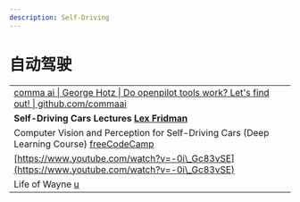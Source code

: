 ```yaml
---
description: Self-Driving
---
```


# 自动驾驶

|                                                                                                                                          |
| ---------------------------------------------------------------------------------------------------------------------------------------- |
| [comma ai \| George Hotz \| Do openpilot tools work? Let's find out! \| github.com/commaai](https://www.youtube.com/watch?v=ixfAdv9sL30) |
| **Self-Driving Cars Lectures** [**Lex Fridman**](https://www.youtube.com/playlist?list=PLrAXtmErZgOeY0lkVCIVafdGFOTi45amq)               |
| Computer Vision and Perception for Self-Driving Cars (Deep Learning Course) [freeCodeCamp](https://www.youtube.com/watch?v=cPOtULagNnI)  |
| [https://www.youtube.com/watch?v=-0i\_Gc83vSE](https://www.youtube.com/watch?v=-0i\_Gc83vSE)                                             |
| Life of Wayne [u](https://www.youtube.com/watch?v=i9m5E41dCGY)                                                                           |
